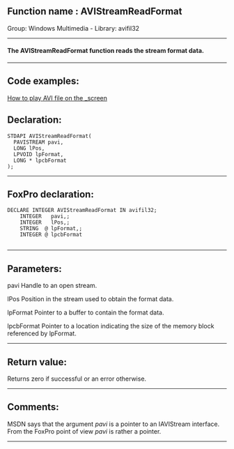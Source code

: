 
## Function name : AVIStreamReadFormat
Group: Windows Multimedia - Library: avifil32    
***  


#### The AVIStreamReadFormat function reads the stream format data.
***  


## Code examples:
[How to play AVI file on the _screen](../../samples/sample_430.md)  

## Declaration:
```foxpro  
STDAPI AVIStreamReadFormat(
  PAVISTREAM pavi,
  LONG lPos,
  LPVOID lpFormat,
  LONG * lpcbFormat
);  
```  
***  


## FoxPro declaration:
```foxpro  
DECLARE INTEGER AVIStreamReadFormat IN avifil32;
	INTEGER   pavi,;
	INTEGER   lPos,;
	STRING  @ lpFormat,;
	INTEGER @ lpcbFormat
  
```  
***  


## Parameters:
pavi
Handle to an open stream.

lPos
Position in the stream used to obtain the format data.

lpFormat
Pointer to a buffer to contain the format data.

lpcbFormat
Pointer to a location indicating the size of the memory block referenced by lpFormat.
  
***  


## Return value:
Returns zero if successful or an error otherwise.   
***  


## Comments:
MSDN says that the argument <Em>pavi</Em> is a pointer to an IAVIStream interface. From the FoxPro point of view <Em>pavi</Em> is rather a pointer.  
  
***  

